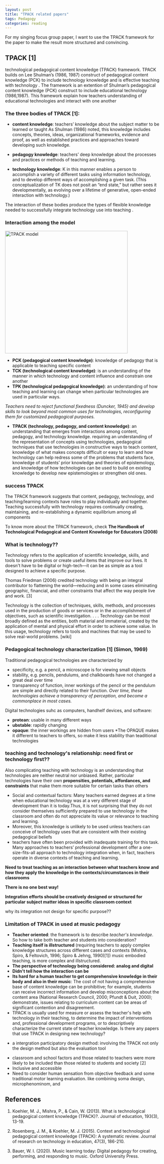 ```yaml
---
layout: post
title: "TPACK related papers"
tags: Pedagogy
categories: reading
---
```


For my singing focus group paper, I want to use the TPACK framework for the paper to make the result more structured and convincing. 

## TPACK [1]
technological pedagogical content knowledge (TPACK) framework. TPACK builds on Lee Shulman’s (1986, 1987) construct of pedagogical content knowledge (PCK) to include technology knowledge and is effective teaching with technology . The framework is an extention of Shulman’s pedagogical content knowledge (PCK) construct to include educational technology (1986,1987). This framework explain how teachers understanding of educational technologies and interact with one another

### The three bodies of TPACK [1]:
* **content knowledge**: teachers’ knowledge about the subject matter to be learned or taught
As Shulman (1986) noted, this knowledge includes concepts, theories, ideas, organizational frameworks, evidence and proof, as well as established practices and approaches toward developing such knowledge.

* **pedagogy knowledge**: teachers’ deep knowledge about the processes and practices or methods of teaching and learning.
* **technology knowledge**: K in this manner enables a person to accomplish a variety of different tasks using information technology, and to develop different ways of accomplishing a given task. (This conceptualization of TK does not posit an “end state,” but rather sees it developmentally, as evolving over a lifetime of generative, open-ended interaction with technology.)

The interaction of these bodies produce the types of flexible knowledge needed to successfully integrate technology use into teaching .

### Interaction among the model
<img src="/assets/2025-01-14-TPACK-model.png" alt="TPACK model" width="400px">

* **PCK (pedagogical content knowledge)**: knowledge of pedagogy that is applicable to teaching specific content
* **TCK (technological content knowledge)**: is an understanding of the manner in which technology and content influence and constrain one another
* **TPK (technological pedagogical knowledge)**: an understanding of how teaching and learning can change when particular technologies are used in particular ways.
  
*Teachers need to reject functional fixedness (Duncker, 1945) and develop skills to look beyond most common uses for technologies, reconfiguring them for customized pedagogical purposes.*

* **TPACK (technology, pedagogy, and content knowledge)**: an understanding that emerges from interactions among content, pedagogy, and technology knowledge. requiring an understanding of the representation of concepts using technologies, pedagogical techniques that use technologies in constructive ways to teach content, knowledge of what makes concepts difficult or easy to learn and how technology can help redress some of the problems that students face, knowledge of students’ prior knowledge and theories of epistemology, and knowledge of how technologies can be used to build on existing knowledge to develop new epistemologies or strengthen old ones.

### success TPACK
The TPACK framework suggests that content, pedagogy, technology, and teaching/learning contexts have roles to play individually and together. Teaching successfully with technology requires continually creating, maintaining, and re-establishing a dynamic equilibrium among all components

To know more about the TPACK framework, check **The Handbook of Technological Pedagogical and Content Knowledge for Educators (2008)**

### What is technology??
Technology refers to the application of scientific knowledge, skills, and tools to solve problems or create useful items that improve our lives. It doesn't have to be digital or high-tech—it can be as simple as a tool designed to achieve a specific purpose.

Thomas Friedman (2006) credited technology with being an integral contributor to flattening the world—reducing and in some cases eliminating geographic, financial, and other constraints that affect the way people live and work. [3]

Technology is the collection of techniques, skills, methods, and processes used in the production of goods or services or in the accomplishment of objectives, such as scientific investigation. . . . Technology can be most broadly defined as the entities, both material and immaterial, created by the application of mental and physical effort in order to achieve some value. In this usage, technology refers to tools and machines that may be used to solve real-world problems. [wiki]
### Pedagogical technology characterization [1] (Simon, 1969)
Traditional pedagogical technologies are characterized by 
* specificity, e.g. a pencil, a microscope is for viewing small objects
* stability, e.g. pencils, pendulums, and chalkboards have not changed a great deal over time
* transparency of function, inner workings of the pencil or the pendulum are simple and directly related to their function.
*Over time, these technologies achieve a transparency of perception, and become a commonplace in most cases.*

Digital technologies suhc as computers, handhelf devices, and software:
* **protean**: usable in many different ways
* **ubstable**: rapidly changing
* **opaque**: the inner workings are hidden from users
*The OPAQUE makes it different to teachers to offers, so make it less stability than teaditional technologies

### teaching and technology's relationship: need first or technology first??
Also complicating teaching with technology is an understanding that technologies are neither neutral nor unbiased. Rather, particular technologies have their own **propensities, potentials, affordances, and constraints** that make them more suitable for certain tasks than others

* Social and contextual factors: Many teachers earned degrees at a time when educational technology was at a very different stage of development than it is today.Thus, it is not surprising that they do not consider themselves sufficiently prepared to use technology in the classroom and often do not appreciate its value or relevance to teaching and learning.
* Moreover, this knowledge is unlikely to be used unless teachers can conceive of technology uses that are consistent with their existing pedagogical beliefs
* teachers have often been provided with inadequate training for this task. Many approaches to teachers’ professional development offer a one-size-fits-all approach to technology integration when, in fact, teachers operate in diverse contexts of teaching and learning.

**Need to treat teaching as an interaction between what teachers know and how they apply the knowledge in the contexts/circumstances in their classrooms**

**There is no one best way!**

**Integration efforts should be creatively designed or structured for particular subject matter ideas in specific classroom context**

why its integration not design for specific purpose??


### Limitation of TPACK in used at music pedagogy

* **Teacher oriented**: the framework is to describe *teacher's knowledge*. So how to take both teacher and students into consideration?
* **Teaching itself is illstructured** (requiring teachers to apply complex knowledge structures across different cases and contexts (Mishra, Spiro, & Feltovich, 1996; Spiro & Jehng, 1990)[1]) music embodied teaching, is more complex and illstructured.
* **The perspective of technology being considered: analog and digital**
* **Didn't tell how the interaction can be**
* **Its hard for a human teacher to get comprehensive knowledge in their body and also in their music**: The cost of not having a comprehensive base of content knowledge can be prohibitive; for example, students can receive incorrect information and develop misconceptions about the content area (National Research Council, 2000; Pfundt & Duit, 2000); demonstrate, issues relating to curriculum content can be areas of significant contention and disagreement.
* TPACK is usually used for measure or assess the teacher's help with technology in their teaching, to determine the impact of interventions and, professional development programs, or to descriptively characterize the current state of teacher knowledge. Is there any papers that use TPACK in designing new technology?
- a intergration participatory design method: involving the TPACK not only the design method but also the evaluation tool
* classroom and school factors and those related to teachers were more likely to be included than those related to students and society [2]
* Inclusive and accessible
* Need to consider human sensation from objective feedback and some traditional motor learning evaluation. like combining soma design, microphenominom, and 

## References

1. Koehler, M. J., Mishra, P., & Cain, W. (2013). What is technological pedagogical content knowledge (TPACK)?. Journal of education, 193(3), 13-19.

2. Rosenberg, J. M., & Koehler, M. J. (2015). Context and technological pedagogical content knowledge (TPACK): A systematic review. Journal of research on technology in education, 47(3), 186-210.

3. Bauer, W. I. (2020). Music learning today: Digital pedagogy for creating, performing, and responding to music. Oxford University Press.